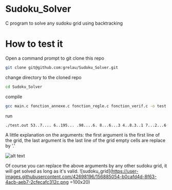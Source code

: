 # Sudoku_Solver
C program to solve any sudoku grid using backtracking

# How to test it
Open a command prompt to git clone this repo
```bash
git clone git@github.com:grelau/Sudoku_Solver.git
```
change directory to the cloned repo
```bash
cd Sudoku_Solver
```
compile
```bash
gcc main.c fonction_annexe.c fonction_regle.c fonction_verif.c -o test.out
```

run
```bash
./test.out 53..7.... 6..195... .98....6. 8...6...3 4..8.3..1 7...2...6 .6....28. ...419..5 ....8..79
```
A little explanation on the arguments:
the first argument is the first line of the grid,
the last argument is the last line of the grid
empty cells are replace by '.'

![alt text](https://www.google.com/url?sa=i&url=https%3A%2F%2Fen.wikipedia.org%2Fwiki%2FSudoku_solving_algorithms&psig=AOvVaw04MrXNEhkYYDzf-9r5c-xf&ust=1646571562122000&source=images&cd=vfe&ved=0CAsQjRxqFwoTCMCEj5uDr_YCFQAAAAAdAAAAABAD)

Of course you can replace the above arguments by any other sudoku grid, it will get solved as long as it's valid.
![sudoku_grid](https://user-images.githubusercontent.com/42698196/156885054-b0cafd4d-8f63-4acb-aeb7-2cfecafc312c.png =100x20)
